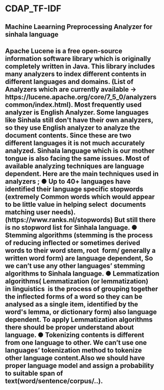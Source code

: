 # CDAP_TF-IDF
<h2> Machine Laearning Preprocessing Analyzer for sinhala language <h2>


<p>Apache Lucene is a free open-source information software library which is originally completely written
in Java. This library includes many analyzers to index different contents in different languages and
domains.
(List of Analyzers which are currently available -&gt;
https://lucene.apache.org/core/7_5_0/analyzerscommon/index.html).
Most frequently used analyzer is English Analyzer. Some languages like Sinhala still don&#39;t have their own
analyzers, so they use English analyzer to analyze the document contents. Since these are two different
languages it is not much accurately analyzed. Sinhala language which is our mother tongue is also facing
the same issues. Most of available analyzing techniques are language dependent.
Here are the main techniques used in analyzers ;
● Up to 40+ languages have identified their language specific stopwords (extremely Common
words which would appear to be little value in helping select  documents matching user needs).
(https://www.ranks.nl/stopwords) But still there is no stopword list for Sinhala language.
● Stemming algorithms (stemming is the process of reducing inflected or sometimes derived words
to their word stem, root  form/ generally a written word form) are language dependent, So we
can’t use any other languages’ stemming algorithms to Sinhala language.
● Lemmatization algorithms( Lemmatization (or lemmatization) in linguistics  is the process of
grouping together the inflected forms of a word so they can be analysed as a single item,
identified by the word&#39;s lemma, or dictionary form) also language dependent. To apply
Lemmatization algorithms there should be proper understand about language.
● Tokenizing contents is different from one language to other. We can’t use one languages’
tokenization method to tokenize other language content.Also we should have proper language
model and assign a probability to suitable span of text(word/sentence/corpus/..).<p>
